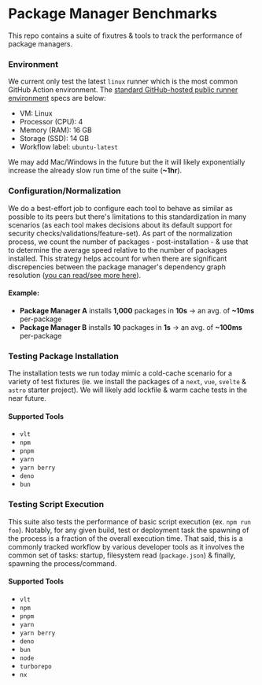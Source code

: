 # Package Manager Benchmarks

This repo contains a suite of fixutres & tools to track the performance of package managers.

### Environment

We current only test the latest `linux` runner which is the most common GitHub Action environment. The [standard GitHub-hosted public runner environment](https://docs.github.com/en/actions/using-github-hosted-runners/using-github-hosted-runners/about-github-hosted-runners#standard-github-hosted-runners-for-public-repositories) specs are below:

- VM: Linux
- Processor (CPU): 4
- Memory (RAM): 16 GB
- Storage (SSD): 14 GB
- Workflow label: `ubuntu-latest`

We may add Mac/Windows in the future but the it will likely exponentially increase the already slow run time of the suite (**~1hr**).

### Configuration/Normalization

We do a best-effort job to configure each tool to behave as similar as possible to its peers but there's limitations to this standardization in many scenarios (as each tool makes decisions about its default support for security checks/validations/feature-set). As part of the normalization process, we count the number of packages - post-installation - & use that to determine the average speed relative to the number of packages installed. This strategy helps account for when there are significant discrepencies between the package manager's dependency graph resolution ([you can read/see more here](https://docs.google.com/presentation/d/1ojXF4jb_1MyGhew2LCbdrZ4e_0vYUr-7CoMJLJsHwZY/edit?usp=sharing)).

#### Example:

- **Package Manager A** installs **1,000** packages in **10s** -> an avg. of **~10ms** per-package
- **Package Manager B** installs **10** packages in **1s** -> an avg. of **~100ms** per-package

### Testing Package Installation

The installation tests we run today mimic a cold-cache scenario for a variety of test fixtures (ie. we install the packages of a `next`, `vue`, `svelte` & `astro` starter project). We will likely add lockfile & warm cache tests in the near future.

#### Supported Tools

- `vlt`
- `npm`
- `pnpm`
- `yarn`
- `yarn berry`
- `deno`
- `bun`

### Testing Script Execution

This suite also tests the performance of basic script execution (ex. `npm run foo`). Notably, for any given build, test or deployment task the spawning of the process is a fraction of the overall execution time. That said, this is a commonly tracked workflow by various developer tools as it involves the common set of tasks: startup, filesystem read (`package.json`) & finally, spawning the process/command.

#### Supported Tools

- `vlt`
- `npm`
- `pnpm`
- `yarn`
- `yarn berry`
- `deno`
- `bun`
- `node`
- `turborepo`
- `nx`
